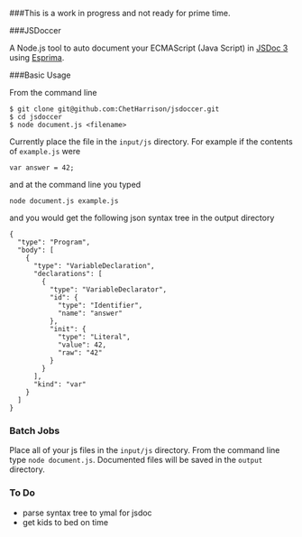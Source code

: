 ###This is a work in progress and not ready for prime time.

###JSDoccer

A Node.js tool to auto document your ECMAScript (Java Script) in  [JSDoc 3](https://github.com/jsdoc3/jsdoc3.github.com) using [Esprima](http://esprima.org/).

###Basic Usage

From the command line

```
$ git clone git@github.com:ChetHarrison/jsdoccer.git
$ cd jsdoccer
$ node document.js <filename>
```
Currently place the file in the `input/js` directory. For example if the contents of `example.js` were

```
var answer = 42;
```

and at the command line you typed

`node document.js example.js`

and you would get the following json syntax tree in the output directory

```
{
  "type": "Program",
  "body": [
    {
      "type": "VariableDeclaration",
      "declarations": [
        {
          "type": "VariableDeclarator",
          "id": {
            "type": "Identifier",
            "name": "answer"
          },
          "init": {
            "type": "Literal",
            "value": 42,
            "raw": "42"
          }
        }
      ],
      "kind": "var"
    }
  ]
}
```

### Batch Jobs
Place all of your js files in the `input/js` directory. From the command line type `node document.js`. Documented files will be saved in the `output` directory.

### To Do
* parse syntax tree to ymal for jsdoc
* get kids to bed on time